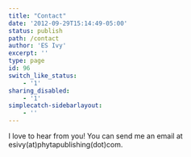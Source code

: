 ```yaml
---
title: "Contact"
date: '2012-09-29T15:14:49-05:00'
status: publish
path: /contact
author: 'ES Ivy'
excerpt: ''
type: page
id: 96
switch_like_status:
    - '1'
sharing_disabled:
    - '1'
simplecatch-sidebarlayout:
    - ''
---
```

I love to hear from you! You can send me an email at esivy(at)phytapublishing(dot)com.